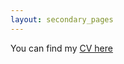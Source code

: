 ```yaml
---
layout: secondary_pages
---
```



You can find my [CV here](/assets/VanessaVillanuevaCollaoCV_December_27_2024.pdf)
